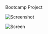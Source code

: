 Bootcamp Project

![Screenshot](https://drive.google.com/file/d/1kGS2PubdApv-5-ZVHYYVP8gY1kEXW8Z4/view?usp=sharing)

![Screen](./Assets/snapshot.jpg)
